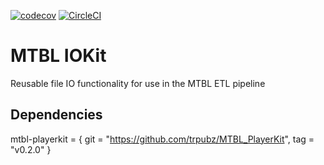 [![codecov](https://codecov.io/gh/trpubz/MTBL_IOKit/graph/badge.svg?token=NT8Z2HXCBR)](https://codecov.io/gh/trpubz/MTBL_IOKit)
[![CircleCI](https://dl.circleci.com/status-badge/img/circleci/ND2c9oPVuFtQWAcK7DzGxc/7ajVUbGuFJbxSV25KxZ2F4/tree/main.svg?style=svg&circle-token=ce0c6c199d67b8006ee1d8470ea8db52c3babe0e)](https://dl.circleci.com/status-badge/redirect/circleci/ND2c9oPVuFtQWAcK7DzGxc/7ajVUbGuFJbxSV25KxZ2F4/tree/main)

# MTBL IOKit
Reusable file IO functionality for use in the MTBL ETL pipeline

## Dependencies
mtbl-playerkit = { git = "https://github.com/trpubz/MTBL_PlayerKit", tag = "v0.2.0" }
